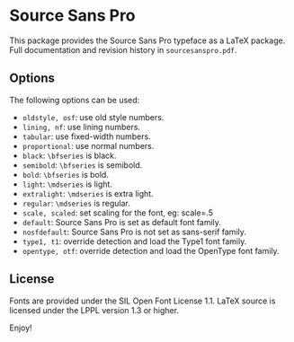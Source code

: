 Source Sans Pro
===============
This package provides the Source Sans Pro typeface as a LaTeX package.
Full documentation and revision history in `sourcesanspro.pdf`.

Options
-------
The following options can be used:

* `oldstyle, osf`: use old style numbers.
* `lining, nf`:    use lining numbers.
* `tabular`:       use fixed-width numbers.
* `proportional`:  use normal numbers.
* `black`:         `\bfseries` is black.
* `semibold`:      `\bfseries` is semibold.
* `bold`:          `\bfseries` is bold.
* `light`:         `\mdseries` is light.
* `extralight`:    `\mdseries` is extra light.
* `regular`:       `\mdseries` is regular.
* `scale, scaled`: set scaling for the font, eg: scale=.5
* `default`:       Source Sans Pro is set as default font family.
* `nosfdefault`:   Source Sans Pro is not set as sans-serif family.
* `type1, t1`:     override detection and load the Type1 font family.
* `opentype, otf`: override detection and load the OpenType font family.


License
-------
Fonts are provided under the SIL Open Font License 1.1.
LaTeX source is licensed under the LPPL version 1.3 or higher.

Enjoy!
